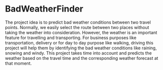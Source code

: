 # BadWeatherFinder
The project idea is to predict bad weather conditions between two travel points.
Normally, we easily select the route between two places without taking the weather into consideration. 
However, the weather is an important feature for travelling and transporting.
For business purposes like transportation, delivery or for day to day purpose like walking, driving this project will help them by identifying the bad weather conditions like raining, snowing and windy. This project takes time into account and predicts the weather based on the travel time and the corresponding weather forecast at that moment.
